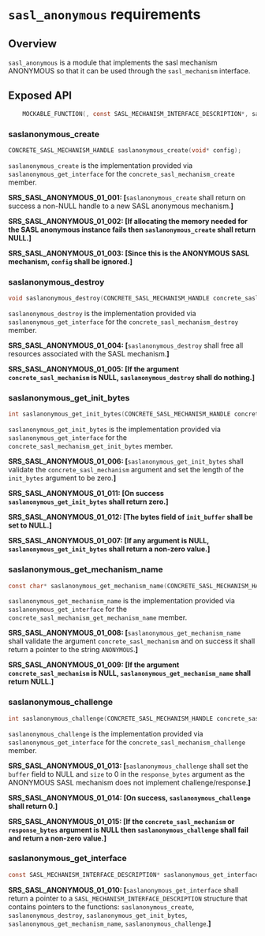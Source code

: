 # `sasl_anonymous` requirements
 
## Overview

`sasl_anonymous` is a module that implements the sasl mechanism ANONYMOUS so that it can be used through the `sasl_mechanism` interface.

## Exposed API

```C
	MOCKABLE_FUNCTION(, const SASL_MECHANISM_INTERFACE_DESCRIPTION*, saslanonymous_get_interface);
```

### saslanonymous_create

```C
CONCRETE_SASL_MECHANISM_HANDLE saslanonymous_create(void* config);
```

`saslanonymous_create` is the implementation provided via `saslanonymous_get_interface` for the `concrete_sasl_mechanism_create` member.

**SRS_SASL_ANONYMOUS_01_001: [**`saslanonymous_create` shall return on success a non-NULL handle to a new SASL anonymous mechanism.**]**

**SRS_SASL_ANONYMOUS_01_002: [**If allocating the memory needed for the SASL anonymous instance fails then `saslanonymous_create` shall return NULL.**]**

**SRS_SASL_ANONYMOUS_01_003: [**Since this is the ANONYMOUS SASL mechanism, `config` shall be ignored.**]**

### saslanonymous_destroy

```C
void saslanonymous_destroy(CONCRETE_SASL_MECHANISM_HANDLE concrete_sasl_mechanism);
```

`saslanonymous_destroy` is the implementation provided via `saslanonymous_get_interface` for the `concrete_sasl_mechanism_destroy` member.

**SRS_SASL_ANONYMOUS_01_004: [**`saslanonymous_destroy` shall free all resources associated with the SASL mechanism.**]**

**SRS_SASL_ANONYMOUS_01_005: [**If the argument `concrete_sasl_mechanism` is NULL, `saslanonymous_destroy` shall do nothing.**]**

### saslanonymous_get_init_bytes

```C
int saslanonymous_get_init_bytes(CONCRETE_SASL_MECHANISM_HANDLE concrete_sasl_mechanism, INIT_BYTES* init_bytes);
```

`saslanonymous_get_init_bytes` is the implementation provided via `saslanonymous_get_interface` for the `concrete_sasl_mechanism_get_init_bytes` member.

**SRS_SASL_ANONYMOUS_01_006: [**`saslanonymous_get_init_bytes` shall validate the `concrete_sasl_mechanism` argument and set the length of the `init_bytes` argument to be zero.**]**

**SRS_SASL_ANONYMOUS_01_011: [**On success `saslanonymous_get_init_bytes` shall return zero.**]**

**SRS_SASL_ANONYMOUS_01_012: [**The bytes field of `init_buffer` shall be set to NULL.**]**

**SRS_SASL_ANONYMOUS_01_007: [**If any argument is NULL, `saslanonymous_get_init_bytes` shall return a non-zero value.**]**

### saslanonymous_get_mechanism_name

```C
const char* saslanonymous_get_mechanism_name(CONCRETE_SASL_MECHANISM_HANDLE concrete_sasl_mechanism);
```

`saslanonymous_get_mechanism_name` is the implementation provided via `saslanonymous_get_interface` for the `concrete_sasl_mechanism_get_mechanism_name` member.

**SRS_SASL_ANONYMOUS_01_008: [**`saslanonymous_get_mechanism_name` shall validate the argument `concrete_sasl_mechanism` and on success it shall return a pointer to the string `ANONYMOUS`.**]**

**SRS_SASL_ANONYMOUS_01_009: [**If the argument `concrete_sasl_mechanism` is NULL, `saslanonymous_get_mechanism_name` shall return NULL.**]** 

### saslanonymous_challenge

```C
int saslanonymous_challenge(CONCRETE_SASL_MECHANISM_HANDLE concrete_sasl_mechanism, const SASL_MECHANISM_BYTES* challenge_bytes, SASL_MECHANISM_BYTES* response_bytes);
```

`saslanonymous_challenge` is the implementation provided via `saslanonymous_get_interface` for the `concrete_sasl_mechanism_challenge` member.

**SRS_SASL_ANONYMOUS_01_013: [**`saslanonymous_challenge` shall set the `buffer` field to NULL and `size` to 0 in the `response_bytes` argument as the ANONYMOUS SASL mechanism does not implement challenge/response.**]**

**SRS_SASL_ANONYMOUS_01_014: [**On success, `saslanonymous_challenge` shall return 0.**]**

**SRS_SASL_ANONYMOUS_01_015: [**If the `concrete_sasl_mechanism` or `response_bytes` argument is NULL then `saslanonymous_challenge` shall fail and return a non-zero value.**]** 

### saslanonymous_get_interface

```C
const SASL_MECHANISM_INTERFACE_DESCRIPTION* saslanonymous_get_interface(void);
```

**SRS_SASL_ANONYMOUS_01_010: [**`saslanonymous_get_interface` shall return a pointer to a `SASL_MECHANISM_INTERFACE_DESCRIPTION` structure that contains pointers to the functions: `saslanonymous_create`, `saslanonymous_destroy`, `saslanonymous_get_init_bytes`, `saslanonymous_get_mechanism_name`, `saslanonymous_challenge`.**]** 
